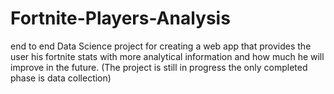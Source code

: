 # Fortnite-Players-Analysis
end to end Data Science project for creating a web app that provides the user his fortnite stats with more analytical information and how much he will improve in the future. (The project is still in progress the only completed phase is data collection)

